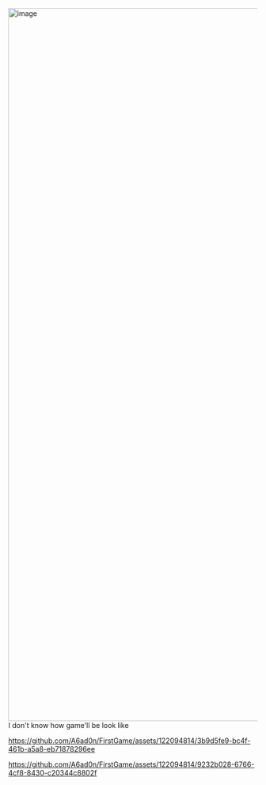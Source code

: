 <img width="1440" alt="image" src="https://github.com/A6ad0n/FirstGame/assets/122094814/b37b1f92-be9b-4ee7-95ea-60af218a6191">
I don't know how game'll be look like

https://github.com/A6ad0n/FirstGame/assets/122094814/3b9d5fe9-bc4f-461b-a5a8-eb71878296ee



https://github.com/A6ad0n/FirstGame/assets/122094814/9232b028-6766-4cf8-8430-c20344c8802f


